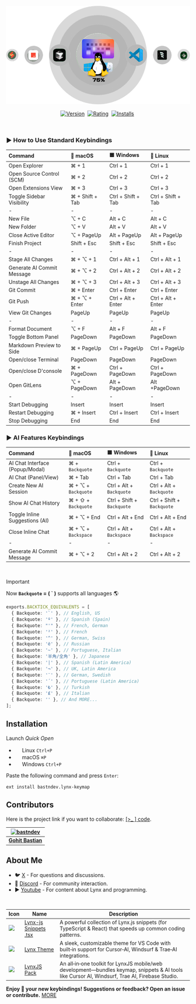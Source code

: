 ![Use Extension](https://raw.githubusercontent.com/bastndev/Lynx-Keymap-75/refs/heads/main/assets/images/technologies.png)

<p align="center">
    <a href="https://marketplace.visualstudio.com/items?itemName=bastndev.lynx-keymap-75"><img src="https://vsmarketplacebadges.dev/version-short/bastndev.lynx-keymap-75.jpg?style=for-the-badge&colorA=CCCCCC&colorB=EEEEEE&color=000000&label=VERSION" alt="Version"></a>&nbsp;
    <a href="https://marketplace.visualstudio.com/items?itemName=bastndev.lynx-keymap-75"><img src="https://vsmarketplacebadges.dev/rating-short/bastndev.lynx-keymap-75.jpg?style=for-the-badge&colorA=CCCCCC&colorB=EEEEEE&color=000000&label=Rating" alt="Rating"></a>&nbsp;
    <a href="https://marketplace.visualstudio.com/items?itemName=bastndev.lynx-keymap-75"><img src="https://vsmarketplacebadges.dev/installs-short/bastndev.lynx-keymap-75.jpg?style=for-the-badge&colorA=CCCCCC&colorB=EEEEEE&color=000000&label=Installs" alt="Installs"></a>&nbsp;
</p>

</br>

### ► How to Use Standard Keybindings

| Command                    | 🍎 macOS        | 🟦 Windows         | 🐧 Linux           |
| :------------------------- | :-------------- | :----------------- | :----------------- |
| Open Explorer              | ⌘ + 1           | Ctrl + 1           | Ctrl + 1           |
| Open Source Control (SCM)  | ⌘ + 2           | Ctrl + 2           | Ctrl + 2           |
| Open Extensions View       | ⌘ + 3           | Ctrl + 3           | Ctrl + 3           |
| Toggle Sidebar Visibility  | ⌘ + Shift + Tab | Ctrl + Shift + Tab | Ctrl + Shift + Tab |
| -                          | -               | -                  | -                  |
| New File                   | ⌥ + C           | Alt + C            | Alt + C            |
| New Folder                 | ⌥ + V           | Alt + V            | Alt + V            |
| Close Active Editor        | ⌥ + PageUp      | Alt + PageUp       | Alt + PageUp       |
| Finish Project             | Shift + Esc     | Shift + Esc        | Shift + Esc        |
| -                          | -               | -                  | -                  |
| Stage All Changes          | ⌘ + ⌥ + 1       | Ctrl + Alt + 1     | Ctrl + Alt + 1     |
| Generate AI Commit Message | ⌘ + ⌥ + 2       | Ctrl + Alt + 2     | Ctrl + Alt + 2     |
| Unstage All Changes        | ⌘ + ⌥ + 3       | Ctrl + Alt + 3     | Ctrl + Alt + 3     |
| Git Commit                 | ⌘ + Enter       | Ctrl + Enter       | Ctrl + Enter       |
| Git Push                   | ⌘ + ⌥ + Enter   | Ctrl + Alt + Enter | Ctrl + Alt + Enter |
| View Git Changes           | PageUp          | PageUp             | PageUp             |
| -                          | -               | -                  | -                  |
| Format Document            | ⌥ + F           | Alt + F            | Alt + F            |
| Toggle Bottom Panel        | PageDown        | PageDown           | PageDown           |
| Markdown Preview to Side   | ⌘ + PageUp      | Ctrl + PageUp      | Ctrl + PageUp      |
| Open/close Terminal        | PageDown        | PageDown           | PageDown           |
| Open/close D'console       | ⌘ + PageDown    | Ctrl + PageDown    | Ctrl + PageDown    |
| Open GitLens               | ⌥ + PageDown    | Alt + PageDown     | Alt +PageDown      |
| -                          | -               | -                  | -                  |
| Start Debugging            | Insert          | Insert             | Insert             |
| Restart Debugging          | ⌘ + Insert      | Ctrl + Insert      | Ctrl + Insert      |
| Stop Debugging             | End             | End                | End                |

### ► AI Features Keybindings

| Command                         | 🍎 macOS            | 🟦 Windows                 | 🐧 Linux                   |
| :------------------------------ | :------------------ | :------------------------- | :------------------------- |
| AI Chat Interface (Popup/Modal) | ⌘ + `Backquote`     | Ctrl + `Backquote`         | Ctrl + `Backquote`         |
| AI Chat (Panel/View)            | ⌘ + Tab             | Ctrl + Tab                 | Ctrl + Tab                 |
| Create New AI Session           | ⌘ + ⌥ + `Backquote` | Ctrl + Alt + `Backquote`   | Ctrl + Alt + `Backquote`   |
| Show AI Chat History            | ⌘ + ⇧ + `Backquote` | Ctrl + Shift + `Backquote` | Ctrl + Shift + `Backquote` |
| Toggle Inline Suggestions (AI)  | ⌘ + ⌥ + End         | Ctrl + Alt + End           | Ctrl + Alt + End           |
| Close Inline Chat               | ⌘ + ⌥ + `Backspace` | Ctrl + Alt + `Backspace`   | Ctrl + Alt + `Backspace`   |
| -                               | -                   | -                          | -                          |
| Generate AI Commit Message      | ⌘ + ⌥ + 2           | Ctrl + Alt + 2             | Ctrl + Alt + 2             |

</br>

> [!IMPORTANT]
>
> Now **`Backquote` = ( ` )** supports all languages 🌎
>
> ```ts
> exports.BACKTICK_EQUIVALENTS = [
>   { Backquote: '`' }, // English, US
>   { Backquote: 'º' }, // Spanish (Spain)
>   { Backquote: "'" }, // French, German
>   { Backquote: '²' }, // French
>   { Backquote: '^' }, // German, Swiss
>   { Backquote: 'ё' }, // Russian
>   { Backquote: '~' }, // Portuguese, Italian
>   { Backquote: '半角/全角' }, // Japanese
>   { Backquote: '|' }, // Spanish (Latin America)
>   { Backquote: '¬' }, // UK, Latin America
>   { Backquote: '¨' }, // German, Swedish
>   { Backquote: '´' }, // Portuguese (Latin America)
>   { Backquote: '₺' }, // Turkish
>   { Backquote: '₤' }, // Italian
>   { Backquote: '' }, // And MORE...
> ];
> ```

## Installation

Launch _Quick Open_

- <img src="https://www.kernel.org/theme/images/logos/favicon.png" width=16 height=16/> Linux `Ctrl+P`
- <img src="https://developer.apple.com/favicon.ico" width=16 height=16/> macOS `⌘P`
- <img src="https://www.microsoft.com/favicon.ico" width=16 height=16/> Windows `Ctrl+P`

Paste the following command and press `Enter`:

```
ext install bastndev.lynx-keymap
```

## Contributors

Here is the project link if you want to collaborate: [[>\_ ] code](https://github.com/bastndev/Lynx-keymap).

| [![bastndev](https://github.com/bastndev.png?size=100)](https://github.com/bastndev) |
| :----------------------------------------------------------------------------------: |
|                   **[Gohit Bastian](https://github.com/bastndev)**                   |

## About Me

- 🐦 [X](https://twitter.com/bastndev) - For questions and discussions.
- 💬 [Discord](https://discord.com/invite/bgzvzP6aZH) - For community interaction.
- ▶️ [Youtube](https://www.youtube.com/@bastndev) - For content about Lynx and programming.

</br>

| Icon                                                                                                                                                | Name                                                                                                   | Description                                                                                                                                     |
| --------------------------------------------------------------------------------------------------------------------------------------------------- | ------------------------------------------------------------------------------------------------------ | ----------------------------------------------------------------------------------------------------------------------------------------------- |
| ![](https://bastndev.gallerycdn.vsassets.io/extensions/bastndev/lynx-js-snippets/0.2.0/1745166683713/Microsoft.VisualStudio.Services.Icons.Default) | [Lynx-js Snippets .tsx](https://marketplace.visualstudio.com/items?itemName=bastndev.lynx-js-snippets) | A powerful collection of Lynx.js snippets (for TypeScript & React) that speeds up common coding patterns.                                       |
| ![](https://bastndev.gallerycdn.vsassets.io/extensions/bastndev/lynx-theme/0.1.2/1744898058774/Microsoft.VisualStudio.Services.Icons.Default)       | [Lynx Theme](https://marketplace.visualstudio.com/items?itemName=bastndev.lynx-theme)                  | A sleek, customizable theme for VS Code with built‑in support for Cursor‑AI, Windsurf & Trae‑AI integrations.                                   |
| ![](https://bastndev.gallerycdn.vsassets.io/extensions/bastndev/lynxjs-pack/0.1.8/1745206864969/Microsoft.VisualStudio.Services.Icons.Default)      | [LynxJS Pack](https://marketplace.visualstudio.com/items?itemName=bastndev.lynxjs-pack)                | An all‑in‑one toolkit for LynxJS mobile/web development—bundles keymap, snippets & AI tools like Cursor AI, Windsurf, Trae AI, Firebase Studio. |

**Enjoy 🎉 your new keybindings! Suggestions or feedback? Open an issue or contribute.**
[MORE](https://marketplace.visualstudio.com/publishers/bastndev)
